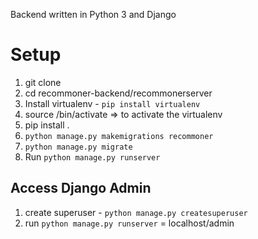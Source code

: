 Backend written in Python 3 and Django

# Setup
1. git clone
2. cd recommoner-backend/recommonerserver
3. Install virtualenv - `pip install virtualenv`
4. source <name-of-env>/bin/activate => to activate the virtualenv
5. pip install .
6. `python manage.py makemigrations recommoner`
7. `python manage.py migrate`
8. Run `python manage.py runserver`

## Access Django Admin
1. create superuser - `python manage.py createsuperuser`
2. run `python manage.py runserver` = localhost/admin
